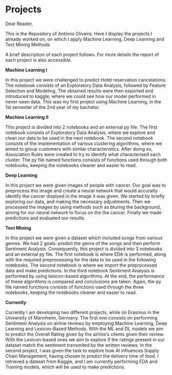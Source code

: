 # Projects

Dear Reader,

This is the Repository of António Oliveira. Here I display the projects I already worked on, on which I apply Machine Learning, Deep Learning and Text Mining Methods

A brief description of each project follows. For more details the report of each project is also accessible.

**Machine Learning I**

In this project we were challenged to predict Hotel reservation cancelations. The notebook consists of an Exploratory Data Analysis, followed by Feature Selection and Modeling. The obtained results were then exported and introduced to kaggle, where we could see how our model performed in never-seen data. This was my first project using Machine Learning, in the 1st semester of the 2nd year of my bachelor.

**Machine Learning II**

This project is divided into 2 notebooks and an external py file. The first notebook consists of Exploratory Data Analysis, where we explore and clean our data to be used in the next notebook. The second notebook consists of the implementation of various clustering algorithms, where we aimed to group customers with similar characteristics. After doing so, Association Rules were created to try to identify what characterised each cluster. The py file named functions consists of functions used through both notebooks, keeping the notebooks cleaner and easier to read.

**Deep Learning**

In this project we were given images of people with cancer. Our goal was to preprocess this image and create a neural network that would accuratly identify the cancer displyed in the image it was given. We started by briefly exploring our data, and making the necessary adjustments. Then we processed the images by using methods such as bluring the background, aiming for our neural network to focus on the the cancer. Finally we made predictions and evaluated our results.

**Text Mining**

In this project we were given a dataset which included songs from various genres. We had 2 goals: predict the genre of the songs and then perform Sentiment Analysis. Consequently, this project is divided into 3 notebooks and an external py file. The first notebook is where EDA is performed, along with the required preprocessing for the data to be used in the following notebooks. The second notebook is where we import the preprocessed data and make predictions. In the third notebook Sentiment Analysis is performed by using lexicon-based algorithms. At the end, the performance of these algorithms is compared and conclusions are taken. Again, the py file named functions consists of functions used through the three notebooks, keeping the notebooks cleaner and easier to read.

**Currently**

Currently I am developing two different projects, while on Erasmus in the University of Mannheim, Germany. The first one consists on performing Sentiment Analysis on airline reviews by employing Machine Learning, Deep Learning and Lexicon-Based Methods. With the ML and DL models we aim to predict the Overall Rating given by the airline's clients given their review. With the Lexicon-based ones we aim to explore if the ratings present in our dataset match the sentiment transmited by the written reviews. In the second project, I was given the task to explore how AI influences Supply Chain Management, having chosen to predict the delivery time of food. I retrieved a dataset from Kaggle, and I am currently performing EDA and Training models, which will be used to make predictions.